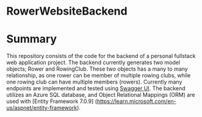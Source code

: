 # RowerWebsiteBackend

# Summary
This repository consists of the code for the backend of a personal fullstack web application project. The backend currently generates two model objects; Rower and RowingClub. These two objects has a many to many relationship, as one rower can be member of multiple rowing clubs, while one rowing club can have multiple members (rowers). Currently many endpoints are implemented and tested using [Swagger UI](https://swagger.io/tools/swagger-ui/). The backend utilizes an Azure SQL database, and Object Relational Mappings (ORM) are used with [Entity Framework 7.0.9]  (https://learn.microsoft.com/en-us/aspnet/entity-framework).
